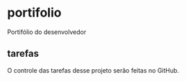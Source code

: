 # portifolio
Portifólio do desenvolvedor
## tarefas
O controle das tarefas desse projeto serão feitas no GitHub.